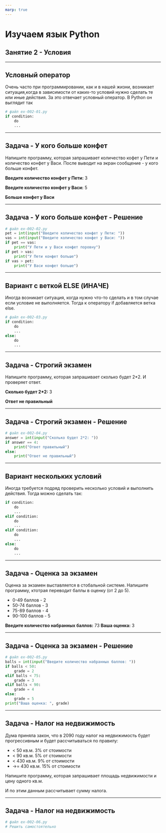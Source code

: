 ```yaml
---
marp: true
---
```


# Изучаем язык Python
## Занятие 2 - Условия

---

## Условный оператор

Очень часто при программировании, как и в нашей жизни, возникает ситуация,когда в зависимости от каких-то условий нужно сделать те или иные действия. За это отвечает условный оператор. В Python он выглядит так

```python
# файл ex-002-01.py
if condition:
    do
    ...
```

---

## Задача - У кого больше конфет

Напишите программу, которая запрашивает количество кофет у Пети и количество конфет у Васи. После выводит на экран сообщение - у кого больше конфет.

**Введите количество конфет у Пети:** 3

**Введите количество конфет у Васи:** 5

**Больше конфет у Васи**


---

## Задача - У кого больше конфет - Решение

```python
# файл ex-002-02.py
pet = int(input("Введите количество конфет у Пети: "))
vas = int(input("Введите количество конфет у Васи: "))
if pet == vas:
    print("У Пети и у Васи конфет поровну")
if pet > vas:    
    print("У Пети конфет больше")
if vas > pet:    
    print("У Васи конфет больше")
```
---

## Вариант с веткой ELSE (ИНАЧЕ)

Иногда возникает ситуация, когда нужно что-то сделать и в том случае если условие не выполняется. Тогда к оператору if добавляется ветка else.

```python
# файл ex-002-03.py
if condition:
    do
    ...
else:
    do
    ...
```

---

## Задача - Строгий экзамен

Напишите программу, которая запрашивает сколько будет 2*2.
И проверяет ответ.

**Сколько будет 2*2:** 3

**Ответ не правильный**

---

## Задача - Строгий экзамен - Решение

```python
# файл ex-002-04.py
answer = int(input("Сколько будет 2*2: "))
if answer == 4:
    print("Ответ правильный")
else:    
    print("Ответ не правильный")
```
---

## Вариант нескольких условий

Иногда требуется подряд проверить несколько условий и 
выполнить действия. Тогда можно сделать так:

```python
if condition:
    do
    ...
elif condition:
    do
    ...
elif condition:
    do
    ...
else:
    do
    ...
```
---

## Задача - Оценка за экзамен

Оценка за экзамен выставляется в стобальной системе. Напишите программу, ктотрая переводит баллы в оценку (от 2 до 5).

- 0-49 баллов - 2
- 50-74 баллов - 3
- 75-89 баллов - 4
- 90-100 баллов - 5

**Введите количество набранных баллов:** 73
**Ваша оценка:** 3

---

## Задача - Оценка за экзамен - Решение

```python
# файл ex-002-05.py
balls = int(input("Введите количество набранных баллов: "))
if balls < 50:
    grade = 2
elif balls < 75:    
    grade = 3
elif balls < 90:    
    grade = 4
else:    
    grade = 5
print("Ваша оценка: ", grade)

```
---

## Задача - Налог на недвижимость

Дума приняла закон, что в 2090 году налог на недвижимость будет прогрессивным и будет рассчитываться по правилу:
 - < 50 кв.м. 3% от стоимости
 - < 90 кв.м. 5% от стоимости
 - < 430 кв.м. 9% от стоимости
 - ->= 430 кв.м. 15% от стоимости

Напишите программу, которая запрашивает площадь недвижимости и цену одного кв.м. 

И по этим данным рассчитывает сумму налога.

---

## Задача - Налог на недвижимость


```python
# файл ex-002-06.py
# Решить самостоятельно
```
